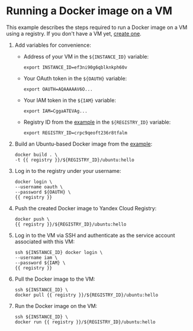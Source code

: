 # Running a Docker image on a VM

This example describes the steps required to run a Docker image on a VM using a registry.
If you don't have a VM yet, [create one](../../compute/quickstart/index.md).

1. Add variables for convenience:

    * Address of your VM in the `${INSTANCE_ID}` variable:

        ```
        export INSTANCE_ID=ef3ni90g6qblknkph60v
        ```

    * Your OAuth token in the `${OAUTH}` variable:

        ```
        export OAUTH=AQAAAAAV6O...
        ```

    * Your IAM token in the `${IAM}` variable:

        ```
        export IAM=CggaATEVAg...
        ```

    * Registry ID from the [example](../quickstart/index.md) in the `${REGISTRY_ID}` variable:

        ```
        export REGISTRY_ID=crpc9qeoft236r8tfalm
        ```

1. Build an Ubuntu-based Docker image from the [example](../operations/key.md):

    ```
    docker build . \
    -t {{ registry }}/${REGISTRY_ID}/ubuntu:hello
    ```

1. Log in to the registry under your username:

    ```
    docker login \
    --username oauth \
    --password ${OAUTH} \
    {{ registry }}
    ```

1. Push the created Docker image to Yandex Cloud Registry:

    ```
    docker push \
    {{ registry }}/${REGISTRY_ID}/ubuntu:hello
    ```

1. Log in to the VM via SSH and authenticate as the service account associated with this VM:

    ```
    ssh ${INSTANCE_ID} docker login \
    --username iam \
    --password ${IAM} \
    {{ registry }}
    ```

1. Pull the Docker image to the VM:

    ```
    ssh ${INSTANCE_ID} \
    docker pull {{ registry }}/${REGISTRY_ID}/ubuntu:hello
    ```

1. Run the Docker image on the VM:

    ```
    ssh ${INSTANCE_ID} \
    docker run {{ registry }}/${REGISTRY_ID}/ubuntu:hello
    ```

